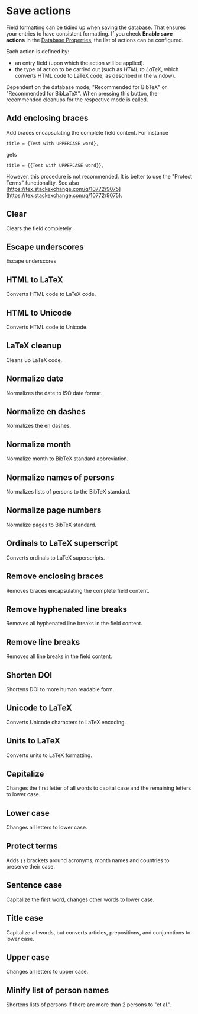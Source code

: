 # Save actions

Field formatting can be tidied up when saving the database. That ensures your entries to have consistent formatting. If you check **Enable save actions** in the [Database Properties](../setup/databaseproperties.md), the list of actions can be configured.

Each action is defined by:

* an entry field \(upon which the action will be applied\).
* the type of action to be carried out \(such as _HTML to LaTeX_, which converts HTML code to LaTeX code, as described in the window\).

Dependent on the database mode, "Recommended for BibTeX" or "Recommended for BibLaTeX". When pressing this button, the recommended cleanups for the respective mode is called.

## Add enclosing braces

Add braces encapsulating the complete field content. For instance

```text
title = {Test with UPPERCASE word},
```

gets

```text
title = {{Test with UPPERCASE word}},
```

However, this procedure is not recommended. It is better to use the "Protect Terms" functionality. See also [https://tex.stackexchange.com/q/10772/9075](https://tex.stackexchange.com/q/10772/9075).

## Clear

Clears the field completely.

## Escape underscores

Escape underscores

## HTML to LaTeX

Converts HTML code to LaTeX code.

## HTML to Unicode

Converts HTML code to Unicode.

## LaTeX cleanup

Cleans up LaTeX code.

## Normalize date

Normalizes the date to ISO date format.

## Normalize en dashes

Normalizes the en dashes.

## Normalize month

Normalize month to BibTeX standard abbreviation.

## Normalize names of persons

Normalizes lists of persons to the BibTeX standard.

## Normalize page numbers

Normalize pages to BibTeX standard.

## Ordinals to LaTeX superscript

Converts ordinals to LaTeX superscripts.

## Remove enclosing braces

Removes braces encapsulating the complete field content.

## Remove hyphenated line breaks

Removes all hyphenated line breaks in the field content.

## Remove line breaks

Removes all line breaks in the field content.

## Shorten DOI

Shortens DOI to more human readable form.

## Unicode to LaTeX

Converts Unicode characters to LaTeX encoding.

## Units to LaTeX

Converts units to LaTeX formatting.

## Capitalize

Changes the first letter of all words to capital case and the remaining letters to lower case.

## Lower case

Changes all letters to lower case.

## Protect terms

Adds `{}` brackets around acronyms, month names and countries to preserve their case.

## Sentence case

Capitalize the first word, changes other words to lower case.

## Title case

Capitalize all words, but converts articles, prepositions, and conjunctions to lower case.

## Upper case

Changes all letters to upper case.

## Minify list of person names

Shortens lists of persons if there are more than 2 persons to \"et al.\".

